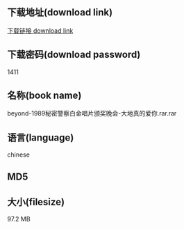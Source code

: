 ## 下载地址(download link)
[下载链接 download link](https://voluble-croquembouche-d321dc.netlify.app/?s=beyond-1989%E7%A7%98%E5%AF%86%E8%AD%A6%E5%AF%9F%E7%99%BD%E9%87%91%E5%94%B1%E7%89%87%E9%A2%81%E5%A5%96%E6%99%9A%E4%BC%9A-%E5%A4%A7%E5%9C%B0%E7%9C%9F%E7%9A%84%E7%88%B1%E4%BD%A0.rar)

## 下载密码(download password)
1411

## 名称(book name)
beyond-1989秘密警察白金唱片颁奖晚会-大地真的爱你.rar.rar

## 语言(language)
chinese

## MD5


## 大小(filesize)
97.2 MB
